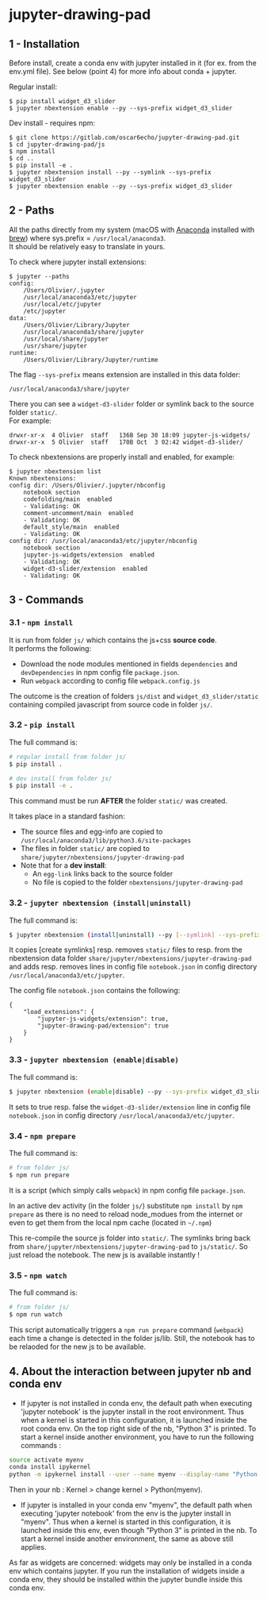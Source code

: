 # jupyter-drawing-pad

## 1 - Installation

Before install, create a conda env with jupyter installed in it (for ex. from the env.yml file). See below (point 4) for more info about conda + jupyter.

Regular install:

    $ pip install widget_d3_slider
    $ jupyter nbextension enable --py --sys-prefix widget_d3_slider


Dev install - requires npm:

    $ git clone https://gitlab.com/oscar6echo/jupyter-drawing-pad.git
    $ cd jupyter-drawing-pad/js
    $ npm install
    $ cd ..
    $ pip install -e .
    $ jupyter nbextension install --py --symlink --sys-prefix widget_d3_slider
    $ jupyter nbextension enable --py --sys-prefix widget_d3_slider


## 2 - Paths

All the paths directly from my system (macOS with [Anaconda](https://www.anaconda.com/what-is-anaconda/) installed with [brew](https://brew.sh/)) where sys.prefix = `/usr/local/anaconda3`.  
It should be relatively easy to translate in yours.  


To check where jupyter install extensions:

    $ jupyter --paths
    config:
        /Users/Olivier/.jupyter
        /usr/local/anaconda3/etc/jupyter
        /usr/local/etc/jupyter
        /etc/jupyter
    data:
        /Users/Olivier/Library/Jupyter
        /usr/local/anaconda3/share/jupyter
        /usr/local/share/jupyter
        /usr/share/jupyter
    runtime:
        /Users/Olivier/Library/Jupyter/runtime

The flag `--sys-prefix` means extension are installed in this data folder:

    /usr/local/anaconda3/share/jupyter

There you can see a `widget-d3-slider` folder or symlink back to the source folder `static/`.  
For example:

    drwxr-xr-x  4 Olivier  staff   136B Sep 30 18:09 jupyter-js-widgets/
    drwxr-xr-x  5 Olivier  staff   170B Oct  3 02:42 widget-d3-slider/

To check nbextensions are properly install and enabled, for example:

    $ jupyter nbextension list
    Known nbextensions:
    config dir: /Users/Olivier/.jupyter/nbconfig
        notebook section
        codefolding/main  enabled 
        - Validating: OK
        comment-uncomment/main  enabled 
        - Validating: OK
        default_style/main  enabled 
        - Validating: OK
    config dir: /usr/local/anaconda3/etc/jupyter/nbconfig
        notebook section
        jupyter-js-widgets/extension  enabled 
        - Validating: OK
        widget-d3-slider/extension  enabled 
        - Validating: OK

## 3 - Commands

### 3.1 - `npm install`

It is run from folder `js/` which contains the js+css **source code**.  
It performs the following:
+ Download the node modules mentioned in fields `dependencies` and `devDependencies` in npm config file `package.json`.
+ Run `webpack` according to config file `webpack.config.js`

The outcome is the creation of folders `js/dist` and `widget_d3_slider/static` containing compiled javascript from source code in folder `js/`.

### 3.2 - `pip install`

The full command is:
```bash
# regular install from folder js/
$ pip install .

# dev install from folder js/
$ pip install -e .
```

This command must be run **AFTER** the folder `static/` was created.

It takes place in a standard fashion:
+ The source files and egg-info are copied to `/usr/local/anaconda3/lib/python3.6/site-packages`
+ The files in folder `static/` are copied to `share/jupyter/nbextensions/jupyter-drawing-pad`
+ Note that for a **dev install**:
    + An `egg-link` links back to the source folder
    + No file is copied to the folder `nbextensions/jupyter-drawing-pad`

### 3.2 - `jupyter nbextension (install|uninstall)`

The full command is:
```bash
$ jupyter nbextension (install|uninstall) --py [--symlink] --sys-prefix jupyter_drawing_pad
```

It copies [create symlinks] resp. removes `static/` files to resp. from the nbextension data folder `share/jupyter/nbextensions/jupyter-drawing-pad` and adds resp. removes lines in config file `notebook.json` in config directory `/usr/local/anaconda3/etc/jupyter`.

The config file `notebook.json` contains the following:

    {
        "load_extensions": {
            "jupyter-js-widgets/extension": true,
            "jupyter-drawing-pad/extension": true
        }
    }


### 3.3 - `jupyter nbextension (enable|disable)`

The full command is:
```bash
$ jupyter nbextension (enable|disable) --py --sys-prefix widget_d3_slider
```

It sets to true resp. false the `widget-d3-slider/extension` line in config file `notebook.json` in config directory `/usr/local/anaconda3/etc/jupyter`.

### 3.4 - `npm prepare`

The full command is:
```bash
# from folder js/
$ npm run prepare
```
It is a script (which simply calls `webpack`) in npm config file `package.json`.  

In an active dev activity (in the folder `js/`) substitute `npm install` by `npm prepare` as there is no need to reload node_modues from the internet or even to get them from the local npm cache (located in `~/.npm`)

This re-compile the source js folder into `static/`. The symlinks bring back from `share/jupyter/nbextensions/jupyter-drawing-pad` to `js/static/`. So just reload the notebook. The new js is available instantly !

### 3.5 - `npm watch`

The full command is:
```bash
# from folder js/
$ npm run watch
```
This script automatically triggers a `npm run prepare` command (`webpack`) each time a change is detected in the folder js/lib. Still, the notebook has to be relaoded for the new js to be available.

## 4. About the interaction between jupyter nb and conda env

- If jupyter is not installed in conda env, the default path when executing 'jupyter notebook' is the jupyter install in the root environment. Thus when a kernel is started in this configuration, it is launched inside the root conda env. On the top right side of the nb, "Python 3" is printed. To start a kernel inside another environment, you have to run the following commands :

```bash
source activate myenv
conda install ipykernel
python -m ipykernel install --user --name myenv --display-name "Python (myenv)"
```

Then in your nb : Kernel > change kernel > Python(myenv).

- If jupyter is installed in your conda env "myenv", the default path when executing 'jupyter notebook' from the env is the jupyter install in "myenv". Thus when a kernel is started in this configuration, it is launched inside this env, even though "Python 3" is printed in the nb. To start a kernel inside another environment, the same as above still applies.

As far as widgets are concerned: widgets may only be installed in a conda env which contains jupyter. If you run the installation of widgets inside a conda env, they should be installed within the jupyter bundle inside this conda env.
